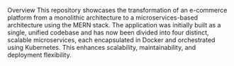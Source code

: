 Overview
This repository showcases the transformation of an e-commerce platform from a monolithic architecture to a microservices-based architecture using the MERN stack. The application was initially built as a single, unified codebase and has now been divided into four distinct, scalable microservices, each encapsulated in Docker and orchestrated using Kubernetes. This enhances scalability, maintainability, and deployment flexibility.
